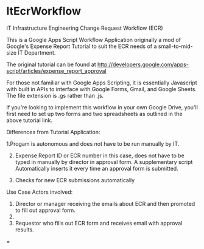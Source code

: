 ItEcrWorkflow
=============

IT Infrastructure Engineering Change Request Workflow (ECR)

This is a Google Apps Script Workflow Application originally a mod of 
Google's Expense Report Tutorial to suit the ECR needs of a small-to-mid-size IT Department.

The original tutorial can be found at
http://developers.google.com/apps-script/articles/expense_report_approval

For those not familiar with Google Apps Scripting, it is essentially Javascript with built in APIs to interface with  Google Forms, Gmail, and Google Sheets. The file extension is .gs rather than .js.

If you're looking to implement this workflow in your own Google Drive, you'll first need to set up two forms and two spreadsheets as outlined in the above tutorial link.


Differences from Tutorial Application:

1.Progam is autonomous and does not have to be run
manually by IT.

2. Expense Report ID or ECR number in this case, does not have
to be typed in manually by director in approval form. A supplementary
script Automatically inserts it every time an approval form is submitted.

3. Checks for new ECR submissions automatically


Use Case Actors involved:

1. Director or manager receiving the emails about ECR and then promoted to fill out approval form.
2. 
2. Requestor who fills out ECR form and receives email with approval results.


=
